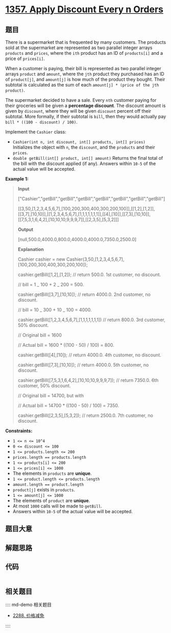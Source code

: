 # [1357. Apply Discount Every n Orders](https://leetcode.com/problems/apply-discount-every-n-orders/)

## 题目

There is a supermarket that is frequented by many customers. The products sold
at the supermarket are represented as two parallel integer arrays `products`
and `prices`, where the `ith` product has an ID of `products[i]` and a price
of `prices[i]`.

When a customer is paying, their bill is represented as two parallel integer
arrays `product` and `amount`, where the `jth` product they purchased has an
ID of `product[j]`, and `amount[j]` is how much of the product they bought.
Their subtotal is calculated as the sum of each `amount[j] * (price of the jth
product)`.

The supermarket decided to have a sale. Every `nth` customer paying for their
groceries will be given a **percentage discount**. The discount amount is
given by `discount`, where they will be given `discount` percent off their
subtotal. More formally, if their subtotal is `bill`, then they would actually
pay `bill * ((100 - discount) / 100)`.

Implement the `Cashier` class:

- `Cashier(int n, int discount, int[] products, int[] prices)` Initializes the object with `n`, the `discount`, and the `products` and their `prices`.
- `double getBill(int[] product, int[] amount)` Returns the final total of the bill with the discount applied (if any). Answers within `10-5` of the actual value will be accepted.

**Example 1:**

> **Input**
>
> ["Cashier","getBill","getBill","getBill","getBill","getBill","getBill","getBill"]
>
> [[3,50,[1,2,3,4,5,6,7],[100,200,300,400,300,200,100]],[[1,2],[1,2]],[[3,7],[10,10]],[[1,2,3,4,5,6,7],[1,1,1,1,1,1,1]],[[4],[10]],[[7,3],[10,10]],[[7,5,3,1,6,4,2],[10,10,10,9,9,9,7]],[[2,3,5],[5,3,2]]]
>
> **Output**
>
> [null,500.0,4000.0,800.0,4000.0,4000.0,7350.0,2500.0]
>
> **Explanation**
>
> Cashier cashier = new Cashier(3,50,[1,2,3,4,5,6,7],[100,200,300,400,300,200,100]);
>
> cashier.getBill([1,2],[1,2]); // return 500.0. 1st customer, no discount.
>
> // bill = 1 _ 100 + 2 _ 200 = 500.
>
> cashier.getBill([3,7],[10,10]); // return 4000.0. 2nd customer, no discount.
>
> // bill = 10 _ 300 + 10 _ 100 = 4000.
>
> cashier.getBill([1,2,3,4,5,6,7],[1,1,1,1,1,1,1]) // return 800.0. 3rd customer, 50% discount.
>
> // Original bill = 1600
>
> // Actual bill = 1600 \* ((100 - 50) / 100) = 800.
>
> cashier.getBill([4],[10]); // return 4000.0. 4th customer, no discount.
>
> cashier.getBill([7,3],[10,10]); // return 4000.0. 5th customer, no discount.
>
> cashier.getBill([7,5,3,1,6,4,2],[10,10,10,9,9,9,7]); // return 7350.0. 6th customer, 50% discount.
>
> // Original bill = 14700, but with
>
> // Actual bill = 14700 \* ((100 - 50) / 100) = 7350.
>
> cashier.getBill([2,3,5],[5,3,2]); // return 2500.0. 7th customer, no discount.

**Constraints:**

- `1 <= n <= 10^4`
- `0 <= discount <= 100`
- `1 <= products.length <= 200`
- `prices.length == products.length`
- `1 <= products[i] <= 200`
- `1 <= prices[i] <= 1000`
- The elements in `products` are **unique**.
- `1 <= product.length <= products.length`
- `amount.length == product.length`
- `product[j]` exists in `products`.
- `1 <= amount[j] <= 1000`
- The elements of `product` are **unique**.
- At most `1000` calls will be made to `getBill`.
- Answers within `10-5` of the actual value will be accepted.

## 题目大意

## 解题思路

## 代码

```javascript

```

## 相关题目

:::: md-demo 相关题目

- [2288. 价格减免](https://leetcode.com/problems/apply-discount-to-prices)

::::
